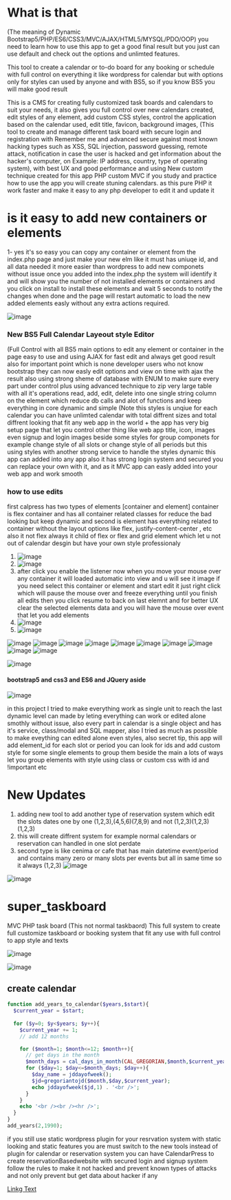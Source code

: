 # What is that
(The meaning of Dynamic Bootstrap5/PHP/ES6/CSS3/MVC/AJAX/HTML5/MYSQL/PDO/OOP)
you need to learn how to use this app to get a good final result but you just can use default and check out the options and unlimted features.

This tool to create a calendar or to-do board for any booking or schedule with full control on everything it like wordpress for calendar but with options only for styles can 
used by anyone and with BS5, so if you know BS5 you will make good result

This is a CMS for creating fully customized task boards and calendars to suit your needs, it also gives you full control over new calendars created, edit styles of any element, add custom CSS styles, control the application based on the calendar used, edit title, favicon, background images, (This tool to create and manage different task board with secure login and registration with Remember me and advanced secure against most known hacking types such as XSS, SQL injection, password guessing, remote attack, notification in case the user is hacked and get information about the hacker's computer, on Example: IP address, country, type of operating system), with best UX and good performance and using New custom technique created for this app PHP custom  MVC if you study and practice how to use the app you will create stuning calendars. as this pure PHP it work faster and make it easy to any php developer to edit it and update it

# is it easy to add new containers or elements
1- yes it's so easy you can copy any container or element from the index.php page and just make your new elm like it must has uniuqe id, and all data needed it more easier
than wordpress to add new componets without issue once you added into the index.php the system will identify it and will show you the number of not installed elements or containers and you click on install to install these elements and wait 5 seconds to notify the changes when done and the page will restart automatic to load the new added elements easly without any extra actions required. 


![image](https://user-images.githubusercontent.com/55125302/159825897-610f7b06-9e9d-440c-b7aa-c11f7d1c9c07.png)




### New BS5 Full Calendar Layeout style Editor

(Full Control with all BS5 main options to edit any element or container in the page easy to use and using AJAX for fast edit and always get good result also
for important point which is none developer users who not know bootstrap they can now easly edit options and view on time with ajax the result also using strong sheme
of database with ENUM to make sure every part under control plus using advanced technique to zip very large table with all it's operations read, add, edit, delete into one
single string column on the element which reduce db calls and alot of functions and keep everything in core dynamic and simple (Note this styles is unqiue for each calendar you can have unlimted calendar with total diffrent sizes and total diffrent looking that fit any web app in the world + the app has very big setup page that let you control other thing like web app title, icon, images even signup and login images beside some styles for group componets for example change style of all slots or change style of all periods
but this using styles with another strong service to handle the styles dynamic this app can added into any app also it has strong login system and secured you can replace 
your own with it, and as it MVC app can easly added into your web app and work smooth

### how to use edits
first calpress has two types of elements [container and element] container is flex container and has all container related classes for reduce the bad looking but keep dynamic
and second is element has everything related to container without the layout options like flex, justify-content-center , etc also it not flex always it child of flex or flex and grid element which let u not out of calendar desgin but have your own style professionaly

1. ![image](https://user-images.githubusercontent.com/55125302/157671182-98820d11-1528-4f8d-aa00-ee9b012f9e91.png)
2. ![image](https://user-images.githubusercontent.com/55125302/157671239-50e5c881-e6e6-47e1-a2e7-28e0cad3a036.png)
3. after click you enable the listener now when you move your mouse over any container it will loaded automatic into view and u will see it image if you need select this container or element and start edit it just right click which will pause the mouse over and freeze everything until you finish all edits then you click resume to back on last elemnt and for better UX clear the selected elements data and you will have the mouse over event that let you add elements 
4. ![image](https://user-images.githubusercontent.com/55125302/157671866-533b11bb-37ab-4346-b3e9-a7181cfbfff8.png)
5. ![image](https://user-images.githubusercontent.com/55125302/157672151-af0fc7ca-1e62-4a80-937c-01f6ab8228f6.png)



![image](https://user-images.githubusercontent.com/55125302/156524210-1a57a3df-e514-4a43-ad81-57c3dbadaa59.png)
![image](https://user-images.githubusercontent.com/55125302/156803898-6f7d2fd1-c306-450a-aee2-4fce9d83de89.png)
![image](https://user-images.githubusercontent.com/55125302/156524645-9444798e-319f-43c7-a024-97c7584cf488.png)
![image](https://user-images.githubusercontent.com/55125302/156524700-7c6ef4eb-14f8-494f-99da-e0e39ebeac15.png)
![image](https://user-images.githubusercontent.com/55125302/156524747-6c68cd2a-6ff9-4983-b7dd-208d7dc9ff72.png)
![image](https://user-images.githubusercontent.com/55125302/156524783-af4d9413-af7b-4b25-a8e8-16c298956d16.png)
![image](https://user-images.githubusercontent.com/55125302/156524859-5e3b5324-4d8d-4e35-ae31-51599f2c26ba.png)
![image](https://user-images.githubusercontent.com/55125302/156525066-0f7d8a31-e257-4410-b7f2-dc76d20b8eda.png)
![image](https://user-images.githubusercontent.com/55125302/156525107-acc11015-8f64-4c96-81d7-44f3f992b53f.png)
![image](https://user-images.githubusercontent.com/55125302/156525130-1700f032-325c-45be-8a95-28794bb9c4cd.png)

![image](https://user-images.githubusercontent.com/55125302/159200617-522604ce-ec74-46b5-8dee-a4e147f4ab68.png)


#### bootstrap5 and css3 and ES6 and JQuery aside
![image](https://user-images.githubusercontent.com/55125302/156806324-b5930a1e-1c63-46b6-86ad-855087f1e096.png)



in this project I tried to make everything work as single unit to reach the last dynamic level can made by leting everything can work or edited alone smothly without issue, also
every part in calendar is a single object and has it's service, class/modal and SQL mapper, also I tried as much as possible to make eveything can edited alone even styles, also secret tip, this app will add element_id for each slot or period you can look for ids and add custom style for some single elements to group them beside the main a lots of ways let you group elements with style using class or custom css with id and !important etc


# New Updates
1. adding new tool to add another type of reservation system which edit the slots dates one by one (1,2,3),(4,5,6)(7,8,9) and not (1,2,3)(1,2,3)(1,2,3)
2. this will create diffrent system for example normal calendars or reservation can handled in one slot perdate 
3. second type is like cenima or cafe that has main datetime event/period and contains many zero or many slots per events but all in same time so it always (1,2,3)
![image](https://user-images.githubusercontent.com/55125302/158426270-d8f17835-8cd3-4426-98a8-b007d363dc52.png)

![image](https://user-images.githubusercontent.com/55125302/158420289-3e5f17d2-d5ad-4e6b-aca6-ab81638db563.png)



# super_taskboard
MVC PHP task board (This not normal taskbaord) This full system to create full customize taskboard or booking system that fit any use with full control to app style and texts

![image](https://user-images.githubusercontent.com/55125302/156213051-fd597b3f-d41c-4a30-a490-0af232eb3835.png)

![image](https://user-images.githubusercontent.com/55125302/153796173-6a5901ce-3300-44b8-a35b-af511ed37324.png)


## create calendar

```php
function add_years_to_calendar($years,$start){
  $current_year = $start;
  
  for ($y=0; $y<$years; $y++){
    $current_year += 1;
    // add 12 months

    for ($month=1; $month<=12; $month++){
      // get days in the month
      $month_days = cal_days_in_month(CAL_GREGORIAN,$month,$current_year);
      for ($day=1; $day<=$month_days; $day++){
        $day_name = jddayofweek();
        $jd=gregoriantojd($month,$day,$current_year);
        echo jddayofweek($jd,1) . '<br />';
      }
    }
    echo '<br /><br /><hr />';
  }
}
add_years(2,1990);
```

if you still use static wordpress plugin for your resrvation system with static looking and static features you are must switch to the new tools instead of plugin for calendar
or reservation system you can have CalendarPress to create reservationBasedwebsite with secured login and signup system follow the rules to make it not hacked and prevent known types of attacks and not only prevent but get data about hacker if any

[Linkg Text](www.google.com)
